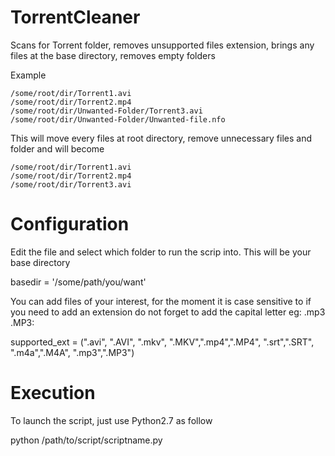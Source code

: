 # TorrentCleaner
Scans for Torrent folder, removes unsupported files extension, brings any files at the base directory, removes empty folders

Example

	/some/root/dir/Torrent1.avi  
	/some/root/dir/Torrent2.mp4  
	/some/root/dir/Unwanted-Folder/Torrent3.avi  
	/some/root/dir/Unwanted-Folder/Unwanted-file.nfo  

This will move every files at root directory, remove unnecessary files and folder and will become

	/some/root/dir/Torrent1.avi
	/some/root/dir/Torrent2.mp4
	/some/root/dir/Torrent3.avi

# Configuration
Edit the file and select which folder to run the scrip into. This will be your base directory  

basedir = '/some/path/you/want'  

You can add files of your interest, for the moment it is case sensitive to if you need to add an extension do not forget to add the capital letter eg: .mp3 .MP3:  

supported_ext = (".avi", ".AVI", ".mkv", ".MKV",".mp4",".MP4", ".srt",".SRT", ".m4a",".M4A", ".mp3",".MP3")

# Execution
To launch the script, just use Python2.7 as follow

python /path/to/script/scriptname.py
